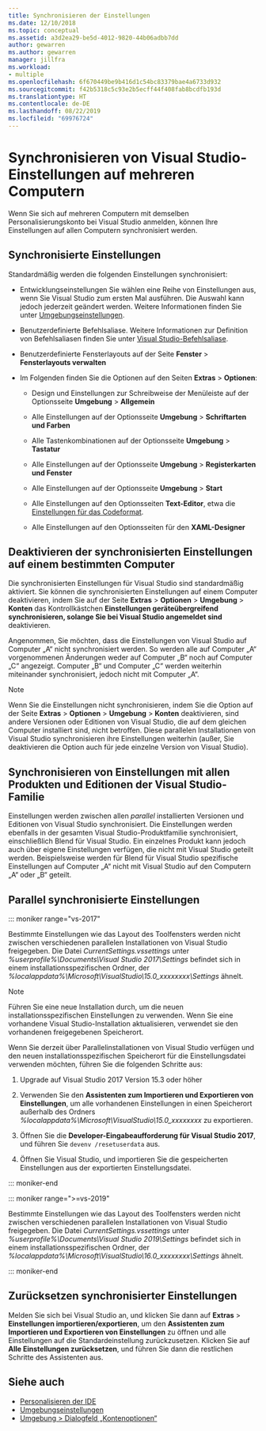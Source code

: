 ```yaml
---
title: Synchronisieren der Einstellungen
ms.date: 12/10/2018
ms.topic: conceptual
ms.assetid: a3d2ea29-be5d-4012-9820-44b06adbb7dd
author: gewarren
ms.author: gewarren
manager: jillfra
ms.workload:
- multiple
ms.openlocfilehash: 6f670449be9b416d1c54bc83379bae4a6733d932
ms.sourcegitcommit: f42b5318c5c93e2b5ecff44f408fab8bcdfb193d
ms.translationtype: HT
ms.contentlocale: de-DE
ms.lasthandoff: 08/22/2019
ms.locfileid: "69976724"
---
```

# <a name="synchronize-visual-studio-settings-across-multiple-computers"></a>Synchronisieren von Visual Studio-Einstellungen auf mehreren Computern

Wenn Sie sich auf mehreren Computern mit demselben Personalisierungskonto bei Visual Studio anmelden, können Ihre Einstellungen auf allen Computern synchronisiert werden.

## <a name="synchronized-settings"></a>Synchronisierte Einstellungen

Standardmäßig werden die folgenden Einstellungen synchronisiert:

- Entwicklungseinstellungen Sie wählen eine Reihe von Einstellungen aus, wenn Sie Visual Studio zum ersten Mal ausführen. Die Auswahl kann jedoch jederzeit geändert werden. Weitere Informationen finden Sie unter [Umgebungseinstellungen](../ide/environment-settings.md).

- Benutzerdefinierte Befehlsaliase. Weitere Informationen zur Definition von Befehlsaliasen finden Sie unter [Visual Studio-Befehlsaliase](../ide/reference/visual-studio-command-aliases.md).

- Benutzerdefinierte Fensterlayouts auf der Seite **Fenster** > **Fensterlayouts verwalten**

- Im Folgenden finden Sie die Optionen auf den Seiten **Extras** > **Optionen**:

  - Design und Einstellungen zur Schreibweise der Menüleiste auf der Optionsseite **Umgebung** > **Allgemein**

  - Alle Einstellungen auf der Optionsseite **Umgebung** > **Schriftarten und Farben**

  - Alle Tastenkombinationen auf der Optionsseite **Umgebung** > **Tastatur**

  - Alle Einstellungen auf der Optionsseite **Umgebung** > **Registerkarten und Fenster**

  - Alle Einstellungen auf der Optionsseite **Umgebung** > **Start**

  - Alle Einstellungen auf den Optionsseiten **Text-Editor**, etwa die [Einstellungen für das Codeformat](code-styles-and-code-cleanup.md).

  - Alle Einstellungen auf den Optionsseiten für den **XAML-Designer**

## <a name="turn-off-synchronized-settings-on-a-particular-computer"></a>Deaktivieren der synchronisierten Einstellungen auf einem bestimmten Computer

Die synchronisierten Einstellungen für Visual Studio sind standardmäßig aktiviert. Sie können die synchronisierten Einstellungen auf einem Computer deaktivieren, indem Sie auf der Seite **Extras** > **Optionen** > **Umgebung** > **Konten** das Kontrollkästchen **Einstellungen geräteübergreifend synchronisieren, solange Sie bei Visual Studio angemeldet sind** deaktivieren.

Angenommen, Sie möchten, dass die Einstellungen von Visual Studio auf Computer „A“ nicht synchronisiert werden. So werden alle auf Computer „A“ vorgenommenen Änderungen weder auf Computer „B“ noch auf Computer „C“ angezeigt. Computer „B“ und Computer „C“ werden weiterhin miteinander synchronisiert, jedoch nicht mit Computer „A“.

> [!NOTE]
> Wenn Sie die Einstellungen nicht synchronisieren, indem Sie die Option auf der Seite **Extras** > **Optionen** > **Umgebung** > **Konten** deaktivieren, sind andere Versionen oder Editionen von Visual Studio, die auf dem gleichen Computer installiert sind, nicht betroffen. Diese parallelen Installationen von Visual Studio synchronisieren ihre Einstellungen weiterhin (außer, Sie deaktivieren die Option auch für jede einzelne Version von Visual Studio).

## <a name="synchronize-settings-across-visual-studio-family-products-and-editions"></a>Synchronisieren von Einstellungen mit allen Produkten und Editionen der Visual Studio-Familie

Einstellungen werden zwischen allen *parallel* installierten Versionen und Editionen von Visual Studio synchronisiert. Die Einstellungen werden ebenfalls in der gesamten Visual Studio-Produktfamilie synchronisiert, einschließlich Blend für Visual Studio. Ein einzelnes Produkt kann jedoch auch über eigene Einstellungen verfügen, die nicht mit Visual Studio geteilt werden. Beispielsweise werden für Blend für Visual Studio spezifische Einstellungen auf Computer „A“ nicht mit Visual Studio auf den Computern „A“ oder „B“ geteilt.

## <a name="side-by-side-synchronized-settings"></a>Parallel synchronisierte Einstellungen

::: moniker range="vs-2017"

Bestimmte Einstellungen wie das Layout des Toolfensters werden nicht zwischen verschiedenen parallelen Installationen von Visual Studio freigegeben. Die Datei *CurrentSettings.vssettings* unter *%userprofile%\Documents\Visual Studio 2017\Settings* befindet sich in einem installationsspezifischen Ordner, der *%localappdata%\Microsoft\VisualStudio\15.0_xxxxxxxx\Settings* ähnelt.

> [!NOTE]
> Führen Sie eine neue Installation durch, um die neuen installationsspezifischen Einstellungen zu verwenden. Wenn Sie eine vorhandene Visual Studio-Installation aktualisieren, verwendet sie den vorhandenen freigegebenen Speicherort.

Wenn Sie derzeit über Parallelinstallationen von Visual Studio verfügen und den neuen installationsspezifischen Speicherort für die Einstellungsdatei verwenden möchten, führen Sie die folgenden Schritte aus:

1. Upgrade auf Visual Studio 2017 Version 15.3 oder höher

2. Verwenden Sie den **Assistenten zum Importieren und Exportieren von Einstellungen**, um alle vorhandenen Einstellungen in einen Speicherort außerhalb des Ordners *%localappdata%\Microsoft\VisualStudio\15.0_xxxxxxxx* zu exportieren.

3. Öffnen Sie die **Developer-Eingabeaufforderung für Visual Studio 2017**, und führen Sie `devenv /resetuserdata` aus.

1. Öffnen Sie Visual Studio, und importieren Sie die gespeicherten Einstellungen aus der exportierten Einstellungsdatei.

::: moniker-end

::: moniker range=">=vs-2019"

Bestimmte Einstellungen wie das Layout des Toolfensters werden nicht zwischen verschiedenen parallelen Installationen von Visual Studio freigegeben. Die Datei *CurrentSettings.vssettings* unter *%userprofile%\Documents\Visual Studio 2019\Settings* befindet sich in einem installationsspezifischen Ordner, der *%localappdata%\Microsoft\VisualStudio\16.0_xxxxxxxx\Settings* ähnelt.

::: moniker-end

## <a name="reset-synchronized-settings"></a>Zurücksetzen synchronisierter Einstellungen

Melden Sie sich bei Visual Studio an, und klicken Sie dann auf **Extras** > **Einstellungen importieren/exportieren**, um den **Assistenten zum Importieren und Exportieren von Einstellungen** zu öffnen und alle Einstellungen auf die Standardeinstellung zurückzusetzen. Klicken Sie auf **Alle Einstellungen zurücksetzen**, und führen Sie dann die restlichen Schritte des Assistenten aus.

## <a name="see-also"></a>Siehe auch

- [Personalisieren der IDE](../ide/personalizing-the-visual-studio-ide.md)
- [Umgebungseinstellungen](../ide/environment-settings.md)
- [Umgebung > Dialogfeld „Kontenoptionen“](reference/accounts-environment-options-dialog-box.md)

